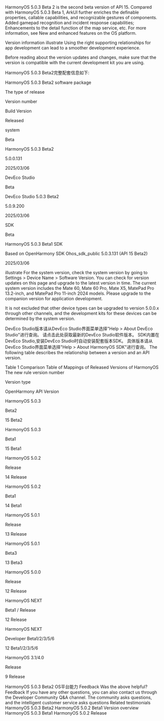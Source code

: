 HarmonyOS 5.0.3 Beta 2 is the second beta version of API 15. Compared with HarmonyOS 5.0.3 Beta 1, ArkUI further enriches the definable properties, callable capabilities, and recognizable gestures of components. Added gamepad recognition and incident response capabilities; Enhancements to the detail function of the map service, etc. For more information, see New and enhanced features on the OS platform.

Version information
illustrate
Using the right supporting relationships for app development can lead to a smoother development experience.

Before reading about the version updates and changes, make sure that the version is compatible with the current development kit you are using.

HarmonyOS 5.0.3 Beta2完整配套信息如下:

HarmonyOS 5.0.3 Beta2
software package

The type of release

Version number

Build Version

Released

system

Beta

HarmonyOS 5.0.3 Beta2

5.0.0.131

2025/03/06

DevEco Studio

Beta

DevEco Studio 5.0.3 Beta2

5.0.9.200

2025/03/06

SDK

Beta

HarmonyOS 5.0.3 Beta1 SDK

Based on OpenHarmony SDK Ohos_sdk_public 5.0.3.131 (API 15 Beta2)

2025/03/06

illustrate
For the system version, check the system version by going to Settings > Device Name > Software Version. You can check for version updates on this page and upgrade to the latest version in time.
The current system version includes the Mate 60, Mate 60 Pro, Mate X5, MatePad Pro 13.2-inch, and MatePad Pro 11-inch 2024 models. Please upgrade to the companion version for application development.

It is not excluded that other device types can be upgraded to version 5.0.0.x through other channels, and the development kits for these devices can be determined by the system version.

DevEco Studio版本请从DevEco Studio界面菜单选择"Help > About DevEco Studio"进行查询。 请点击此处获取最新的DevEco Studio软件版本。
SDK内置在DevEco Studio,安装DevEco Studio时自动安装配套版本SDK。 具体版本请从DevEco Studio界面菜单选择"Help > About HarmonyOS SDK"进行查询。
The following table describes the relationship between a version and an API version.

Table 1 Comparison Table of Mappings of Released Versions of HarmonyOS
The new rule version number

Version type

OpenHarmony API Version

HarmonyOS 5.0.3

Beta2

15 Beta2

HarmonyOS 5.0.3

Beta1

15 Beta1

HarmonyOS 5.0.2

Release

14 Release

HarmonyOS 5.0.2

Beta1

14 Beta1

HarmonyOS 5.0.1

Release

13 Release

HarmonyOS 5.0.1

Beta3

13 Beta3

HarmonyOS 5.0.0

Release

12 Release

HarmonyOS NEXT

Beta1 / Release

12 Release

HarmonyOS NEXT

Developer Beta1/2/3/5/6

12 Beta1/2/3/5/6

HarmonyOS 3.1/4.0

Release

9 Release

HarmonyOS 5.0.3 Beta2
OS平台能力
Feedback
Was the above helpful?
Feedback
If you have any other questions, you can also contact us through the Developer Community Q&A channel.
The community asks questions, and the intelligent customer service asks questions
Related testimonials
HarmonyOS 5.0.3 Beta2
HarmonyOS 5.0.2 Beta1
Version overview
HarmonyOS 5.0.3 Beta1
HarmonyOS 5.0.2 Release
